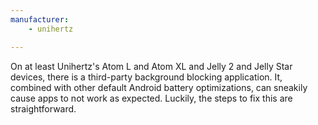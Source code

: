 ```yaml
---
manufacturer: 
    - unihertz

---
```



On at least Unihertz's Atom L and Atom XL and Jelly 2 and Jelly Star devices, there is a third-party background blocking application. It, combined with other default Android battery optimizations, can sneakily cause apps to not work as expected. Luckily, the steps to fix this are straightforward.
